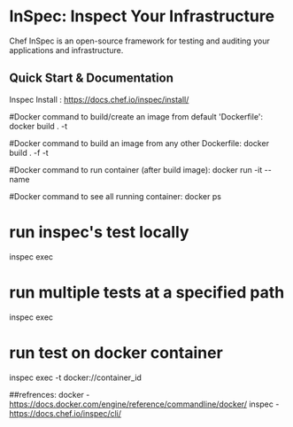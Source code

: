 # InSpec: Inspect Your Infrastructure

Chef InSpec is an open-source framework for testing and auditing your applications and infrastructure.


## Quick Start & Documentation
Inspec Install : https://docs.chef.io/inspec/install/

#Docker command to build/create an image from default 'Dockerfile':
docker build . -t <image-name>

#Docker command to build an image from any other Dockerfile:
docker build . -f <docker file name> -t <image-name>

#Docker command to run container (after build image):
docker run -it --name <container name> <image name or id>

#Docker command to see all running container: docker ps

# run inspec's test locally
inspec exec <test file name with path>

# run multiple tests at a specified path
inspec exec <tests path>

# run test on docker container
inspec exec <test file with path> -t docker://container_id



##refrences: 
docker - https://docs.docker.com/engine/reference/commandline/docker/
inspec - https://docs.chef.io/inspec/cli/